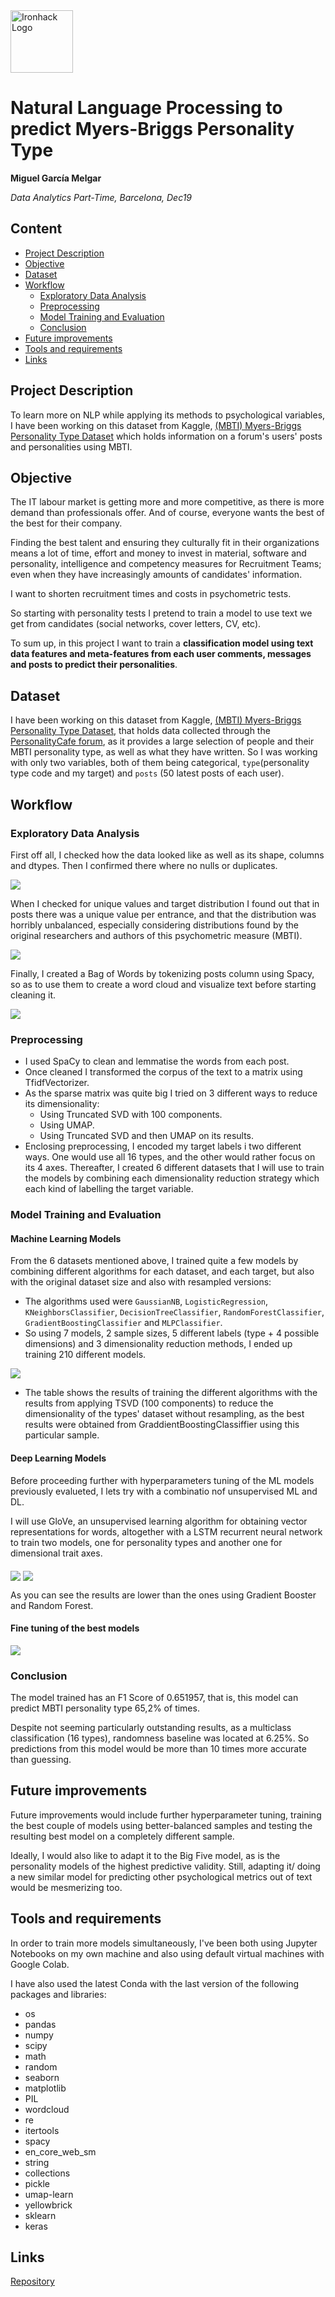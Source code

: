 <img src="https://bit.ly/2VnXWr2" alt="Ironhack Logo" width="100"/>

# Natural Language Processing to predict Myers-Briggs Personality Type
**Miguel García Melgar**

*Data Analytics Part-Time, Barcelona, Dec19*

## Content
- [Project Description](#project-description)
- [Objective](#objective)
- [Dataset](#dataset)
- [Workflow](#workflow)
  * [Exploratory Data Analysis](#exploratory-data-analysis)
  * [Preprocessing](#preprocessing)
  * [Model Training and Evaluation](#model-training-and-evaluation)
  * [Conclusion](#conclusion)
- [Future improvements](#future-improvements)
- [Tools and requirements](#tools-and-requirements)
- [Links](#links)

## Project Description
To learn more on NLP while applying its methods to psychological variables, I have been working on this dataset from Kaggle, [(MBTI) Myers-Briggs Personality Type Dataset](https://www.kaggle.com/datasnaek/mbti-type) which holds information on a forum's users' posts and personalities using MBTI.

## Objective
The IT labour market is getting more and more competitive, as there is more demand than professionals offer. And of course, everyone wants the best of the best for their company.

Finding the best talent and ensuring they culturally fit in their organizations means a lot of time, effort and money to invest in material, software and personality, intelligence and competency measures for Recruitment Teams; even when they have increasingly amounts of candidates' information.

I want to shorten recruitment times and costs in psychometric tests.

So starting with personality tests I pretend to train a model to use text we get from candidates (social networks, cover letters, CV, etc).

To sum up, in this project I want to train a **classification model using text data features and meta-features from each user comments, messages and posts to predict their personalities**.

## Dataset
I have been working on this dataset from Kaggle, [(MBTI) Myers-Briggs Personality Type Dataset](https://www.kaggle.com/datasnaek/mbti-type), that holds data collected through the [PersonalityCafe forum](http://personalitycafe.com/forum/), as it provides a large selection of people and their MBTI personality type, as well as what they have written. So I was working with only two variables, both of them being categorical, `type`(personality type code and my target) and `posts` (50 latest posts of each user).

## Workflow
### Exploratory Data Analysis
First off all, I checked how the data looked like as well as its shape, columns and dtypes. Then I confirmed there where no nulls or duplicates.

<img src="images/output_images/mbti_count.png" align="middle">

When I checked for unique values and target distribution I found out that in posts there was a unique value per entrance, and that the distribution was horribly unbalanced, especially considering distributions found by the original researchers and authors of this psychometric measure (MBTI).

<img src="images/mbti_distr_spain.PNG" align="middle">

Finally, I created a Bag of Words by tokenizing posts column using Spacy, so as to use them to create a word cloud and visualize text before starting cleaning it.

<img src="images/output_images/mbti_token_cloud.png" align="middle">

### Preprocessing
* I used SpaCy to clean and lemmatise the words from each post.
* Once cleaned I transformed the corpus of the text to a matrix using TfidfVectorizer.
* As the sparse matrix was quite big I tried on 3 different ways to reduce its dimensionality:
  * Using Truncated SVD with 100 components.
  * Using UMAP.
  * Using Truncated SVD and then UMAP on its results.
* Enclosing preprocessing, I encoded my target labels i two different ways. One would use all 16 types, and the other would rather focus on its 4 axes. Thereafter, I created 6 different datasets that I will use to train the models by combining each dimensionality reduction strategy which each kind of labelling the target variable. 

### Model Training and Evaluation
#### Machine Learning Models
From the 6 datasets mentioned above, I trained quite a few models by combining different algorithms for each dataset, and each target, but also with the original dataset size and also with resampled versions:
* The algorithms used were `GaussianNB`, `LogisticRegression`, `KNeighborsClassifier`, `DecisionTreeClassifier`, `RandomForestClassifier`, `GradientBoostingClassifier` and `MLPClassifier`.
* So using 7 models, 2 sample sizes, 5 different labels (type + 4 possible dimensions) and 3 dimensionality reduction methods, I ended up training 210 different models. 

<img src="https://github.com/mikongame/NLP-to-predict-Myers-Briggs-Personality-Type/blob/master/images/Model_TSVD_Types.PNG?raw=true" align="middle">

* The table shows the results of training the different algorithms with the results from applying TSVD (100 components) to reduce the dimensionality of the types' dataset without resampling, as the best results were obtained from GraddientBoostingClassiffier using this particular sample.
#### Deep Learning Models

Before proceeding further with hyperparameters tuning of the ML models previously evalueted, I lets try with a combinatio nof unsupervised ML and DL.

I will use GloVe, an unsupervised learning algorithm for obtaining vector representations for words, altogether with a LSTM recurrent neural network to train two models, one for personality types and another one for dimensional trait axes.

<img src="images/output_images/types_history.png" align="middle">
<img src="images/output_images/dimensions_history.png" align="middle">

As you can see the results are lower than the ones using Gradient Booster and Random Forest.

#### Fine tuning of the best models

<img src="images/tuned_types.PNG" align="middle">

### Conclusion

The model trained has an F1 Score of 0.651957, that is, this model can predict MBTI personality type 65,2% of times.

Despite not seeming particularly outstanding results, as a multiclass classification (16 types), randomness baseline was located at 6.25%. So predictions from this model would be more than 10 times more accurate than guessing.

## Future improvements
Future improvements would include further hyperparameter tuning, training the best couple of models using better-balanced samples and testing the resulting best model on a completely different sample.  

Ideally, I would also like to adapt it to the Big Five model, as is the personality models of the highest predictive validity. Still, adapting it/ doing a new similar model for predicting other psychological metrics out of text would be mesmerizing too.


## Tools and requirements
In order to train more models simultaneously, I've been both using Jupyter Notebooks on my own machine and also using default virtual machines with Google Colab.

I have also used the latest Conda  with the last version of the following packages and libraries:
* os
* pandas
* numpy
* scipy
* math
* random
* seaborn
* matplotlib
* PIL
* wordcloud
* re
* itertools
* spacy
* en_core_web_sm
* string
* collections
* pickle
* umap-learn
* yellowbrick
* sklearn 
* keras

## Links
[Repository](https://github.com/mikongame/NLP-to-predict-Myers-Briggs-Personality-Type)  
